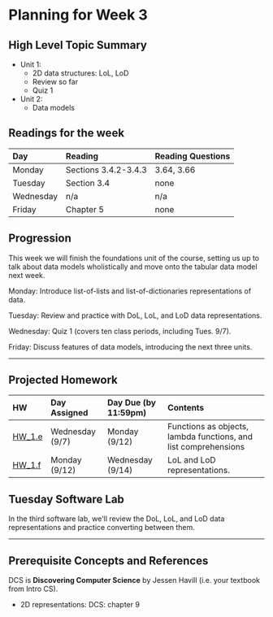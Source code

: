 # Planning for Week 3

## High Level Topic Summary

  - Unit 1:
    - 2D data structures: LoL, LoD
    - Review so far
    - Quiz 1
  - Unit 2:
    - Data models

## Readings for the week

Day        | Reading      | Reading Questions
:--------- |:-------------|:----------------------------------
Monday     | Sections 3.4.2-3.4.3 | 3.64, 3.66
Tuesday    | Section 3.4 | none
Wednesday     | n/a  | n/a
Friday  | Chapter 5  | none

## Progression

This week we will finish the foundations unit of the course, setting us up to talk about data models wholistically and move onto the tabular data model next week.

Monday: Introduce list-of-lists and list-of-dictionaries representations of data.

Tuesday: Review and practice with DoL, LoL, and LoD data representations.

Wednesday: Quiz 1 (covers ten class periods, including Tues. 9/7).

Friday: Discuss features of data models, introducing the next three units.

---

## Projected Homework

HW | Day Assigned  | Day Due (by 11:59pm) | Contents
:--|:--------|:--------|:------------
[HW_1.e](../hw/HW_1.e/README.md) | Wednesday (9/7) | Monday (9/12) | Functions as objects, lambda functions, and list comprehensions
[HW_1.f](../hw/HW_1.f/README.md) | Monday (9/12) | Wednesday (9/14) | LoL and LoD representations.

## Tuesday Software Lab

In the third software lab, we'll review the DoL, LoL, and LoD data representations and practice converting between them.

---

## Prerequisite Concepts and References

DCS is **Discovering Computer Science** by Jessen Havill (i.e. your textbook from Intro CS).

- 2D representations: DCS: chapter 9
